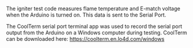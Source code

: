 The igniter test code measures flame temperature and E-match voltage when the Arduino is turned on. This data is sent to the Serial Port.

The CoolTerm serial port terminal app was used to record the serial port output from the Arduino on a Windows computer during testing.
CoolTerm can be downloaded here: https://coolterm.en.lo4d.com/windows
